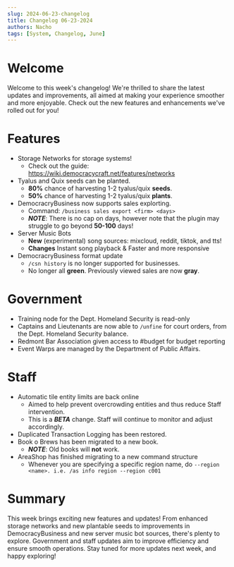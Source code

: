 ```yaml
---
slug: 2024-06-23-changelog
title: Changelog 06-23-2024
authors: Nacho
tags: [System, Changelog, June]
---
```



# Welcome
Welcome to this week's changelog! We're thrilled to share the latest updates and improvements, all aimed at making your experience smoother and more enjoyable. Check out the new features and enhancements we've rolled out for you!

# Features
- Storage Networks for storage systems!
  - Check out the guide: https://wiki.democracycraft.net/features/networks
- Tyalus and Quix seeds can be planted.
  - **80%** chance of harvesting 1-2 tyalus/quix **seeds**.
  - **50%** chance of harvesting 1-2 tyalus/quix **plants**.
- DemocracryBusiness now supports sales explorting.
  - Command:  `/business sales export <firm> <days>`
  - ***NOTE***: There is no cap on days, however note that the plugin may struggle to go beyond **50-100** days!
- Server Music Bots
  - **New** (experimental) song sources: mixcloud, reddit, tiktok, and tts!
  - **Changes** Instant song playback & Faster and more responsive
- DemocracryBusiness format update
  - `/csn history` is no longer supported for businesses.
  - No longer all **green**. Previously viewed sales are now **gray**.

# Government
- Training node for the Dept. Homeland Security is read-only
- Captains and Lieutenants are now able to `/unfine` for court orders, from the Dept. Homeland Security balance.
- Redmont Bar Association given access to #budget for budget reporting
- Event Warps are managed by the Department of Public Affairs.

# Staff
- Automatic tile entity limits are back online
  - Aimed to help prevent overcrowding entities and thus reduce Staff intervention.
  - This is a ***BETA*** change. Staff will continue to monitor and adjust accordingly.
- Duplicated Transaction Logging has been restored.
- Book o Brews has been migrated to a new book.
  - ***NOTE***: Old books will __**not**__ work.
- AreaShop has finished migrating to a new command structure
  - Whenever you are specifying a specific region name, do `--region <name>. i.e. /as info region --region c001`



# Summary
This week brings exciting new features and updates! From enhanced storage networks and new plantable seeds to improvements in DemocracyBusiness and new server music bot sources, there's plenty to explore. Government and staff updates aim to improve efficiency and ensure smooth operations. Stay tuned for more updates next week, and happy exploring!

